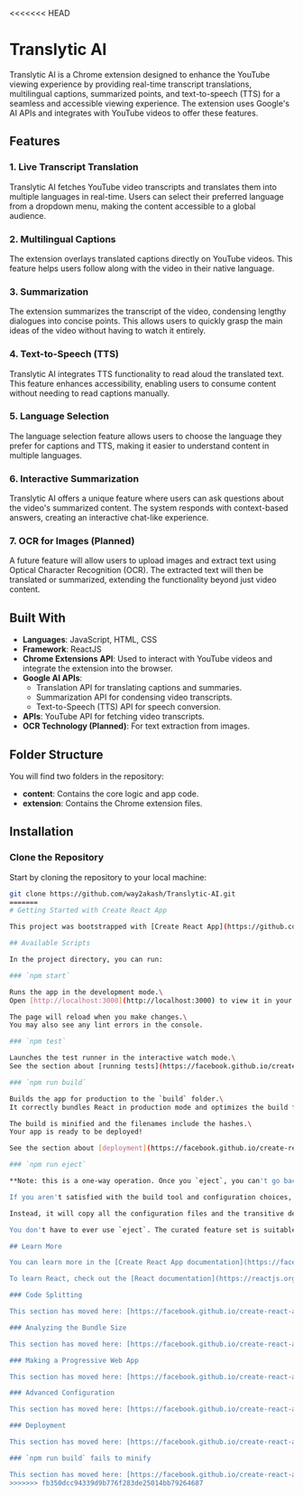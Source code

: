 <<<<<<< HEAD
# Translytic AI

Translytic AI is a Chrome extension designed to enhance the YouTube viewing experience by providing real-time transcript translations, multilingual captions, summarized points, and text-to-speech (TTS) for a seamless and accessible viewing experience. The extension uses Google's AI APIs and integrates with YouTube videos to offer these features.

## Features

### 1. **Live Transcript Translation**
Translytic AI fetches YouTube video transcripts and translates them into multiple languages in real-time. Users can select their preferred language from a dropdown menu, making the content accessible to a global audience.

### 2. **Multilingual Captions**
The extension overlays translated captions directly on YouTube videos. This feature helps users follow along with the video in their native language.

### 3. **Summarization**
The extension summarizes the transcript of the video, condensing lengthy dialogues into concise points. This allows users to quickly grasp the main ideas of the video without having to watch it entirely.

### 4. **Text-to-Speech (TTS)**
Translytic AI integrates TTS functionality to read aloud the translated text. This feature enhances accessibility, enabling users to consume content without needing to read captions manually.

### 5. **Language Selection**
The language selection feature allows users to choose the language they prefer for captions and TTS, making it easier to understand content in multiple languages.

### 6. **Interactive Summarization**
Translytic AI offers a unique feature where users can ask questions about the video's summarized content. The system responds with context-based answers, creating an interactive chat-like experience.

### 7. **OCR for Images (Planned)**
A future feature will allow users to upload images and extract text using Optical Character Recognition (OCR). The extracted text will then be translated or summarized, extending the functionality beyond just video content.

## Built With

- **Languages**: JavaScript, HTML, CSS
- **Framework**: ReactJS
- **Chrome Extensions API**: Used to interact with YouTube videos and integrate the extension into the browser.
- **Google AI APIs**: 
  - Translation API for translating captions and summaries.
  - Summarization API for condensing video transcripts.
  - Text-to-Speech (TTS) API for speech conversion.
- **APIs**: YouTube API for fetching video transcripts.
- **OCR Technology (Planned)**: For text extraction from images.

## Folder Structure

You will find two folders in the repository:

- **content**: Contains the core logic and app code.
- **extension**: Contains the Chrome extension files.

## Installation

### Clone the Repository

Start by cloning the repository to your local machine:
```bash
git clone https://github.com/way2akash/Translytic-AI.git
=======
# Getting Started with Create React App

This project was bootstrapped with [Create React App](https://github.com/facebook/create-react-app).

## Available Scripts

In the project directory, you can run:

### `npm start`

Runs the app in the development mode.\
Open [http://localhost:3000](http://localhost:3000) to view it in your browser.

The page will reload when you make changes.\
You may also see any lint errors in the console.

### `npm test`

Launches the test runner in the interactive watch mode.\
See the section about [running tests](https://facebook.github.io/create-react-app/docs/running-tests) for more information.

### `npm run build`

Builds the app for production to the `build` folder.\
It correctly bundles React in production mode and optimizes the build for the best performance.

The build is minified and the filenames include the hashes.\
Your app is ready to be deployed!

See the section about [deployment](https://facebook.github.io/create-react-app/docs/deployment) for more information.

### `npm run eject`

**Note: this is a one-way operation. Once you `eject`, you can't go back!**

If you aren't satisfied with the build tool and configuration choices, you can `eject` at any time. This command will remove the single build dependency from your project.

Instead, it will copy all the configuration files and the transitive dependencies (webpack, Babel, ESLint, etc) right into your project so you have full control over them. All of the commands except `eject` will still work, but they will point to the copied scripts so you can tweak them. At this point you're on your own.

You don't have to ever use `eject`. The curated feature set is suitable for small and middle deployments, and you shouldn't feel obligated to use this feature. However we understand that this tool wouldn't be useful if you couldn't customize it when you are ready for it.

## Learn More

You can learn more in the [Create React App documentation](https://facebook.github.io/create-react-app/docs/getting-started).

To learn React, check out the [React documentation](https://reactjs.org/).

### Code Splitting

This section has moved here: [https://facebook.github.io/create-react-app/docs/code-splitting](https://facebook.github.io/create-react-app/docs/code-splitting)

### Analyzing the Bundle Size

This section has moved here: [https://facebook.github.io/create-react-app/docs/analyzing-the-bundle-size](https://facebook.github.io/create-react-app/docs/analyzing-the-bundle-size)

### Making a Progressive Web App

This section has moved here: [https://facebook.github.io/create-react-app/docs/making-a-progressive-web-app](https://facebook.github.io/create-react-app/docs/making-a-progressive-web-app)

### Advanced Configuration

This section has moved here: [https://facebook.github.io/create-react-app/docs/advanced-configuration](https://facebook.github.io/create-react-app/docs/advanced-configuration)

### Deployment

This section has moved here: [https://facebook.github.io/create-react-app/docs/deployment](https://facebook.github.io/create-react-app/docs/deployment)

### `npm run build` fails to minify

This section has moved here: [https://facebook.github.io/create-react-app/docs/troubleshooting#npm-run-build-fails-to-minify](https://facebook.github.io/create-react-app/docs/troubleshooting#npm-run-build-fails-to-minify)
>>>>>>> fb350dcc94339d9b776f283de25014bb79264687
